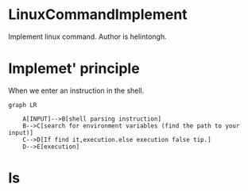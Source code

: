 # LinuxCommandImplement
 Implement linux command.
 Author is helintongh.

# Implemet' principle


When we enter an instruction in the shell.
```mermaid
graph LR

	A[INPUT]-->B[shell parsing instruction]
	B-->C[search for environment variables (find the path to your input)]
	C-->D[If find it,execution.else execution false tip.]
	D-->E[execution]
```

# ls
